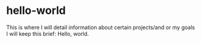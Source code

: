 # hello-world
This is where I will detail information about certain projects/and or my goals
I will keep this brief: Hello, world.
